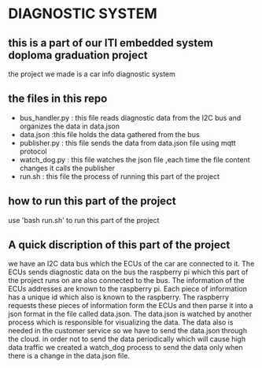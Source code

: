 # DIAGNOSTIC SYSTEM 
## this is a part of our ITI embedded system doploma graduation project 
the project we made is a car info diagnostic system
## the files in this repo
* bus_handler.py : this file reads diagnostic data from the I2C bus and organizes the data in data.json
* data.json :this file holds the data gathered from the bus
* publisher.py : this file sends the data from data.json file using mqtt protocol
* watch_dog.py : this file watches the json file ,each time the file content changes it calls the publisher
* run.sh : this file the process of running this part of the project


## how to run this part of the project
use 'bash run.sh' to run this part of the project

## A quick discription of this part of the project 
we have an I2C data bus which the ECUs of the car are connected to it. The ECUs sends diagnostic data on the bus 
the raspberry pi which this part of the project runs on are also connected to the bus. The information of the ECUs addresses are known to the raspberry pi. Each piece of information has a unique id which also is known to the raspberry. The raspberry requests these pieces of information form the ECUs and then parse it into a json format in the file called data.json. The data.json is watched by another process which is responsible for visualizing the data. The data also is needed in the customer service so we have to send the data.json through the cloud. in order not to send the data periodically which will cause high data traffic we created a watch_dog process to send the data only when there is a change in the data.json file.
